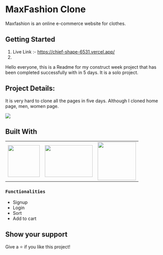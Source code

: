 # MaxFashion Clone
Maxfashion is an online e-commerce website for clothes. 
## Getting Started
1. Live Link :- https://chief-shape-6531.vercel.app/
2. 
Hello everyone, this is a Readme for my construct week project that has been completed successfully with in 5 days. It is a solo project.





## Project Details:

It is very hard to clone all the pages in five days. Although I cloned home page, men, women page.



<img src="https://upload.wikimedia.org/wikipedia/commons/b/b0/Logo_of_Max_Fashion_and_Accessories%2C_March_2018.png">

## Built With

<table  align=center>
  <tr>
    <td align=center> <img src="https://upload.wikimedia.org/wikipedia/commons/thumb/a/a7/React-icon.svg/1280px-React-icon.svg.png" height=100></td>
    <td align=center> <img src="https://user-images.githubusercontent.com/101566257/193799198-e5888621-5113-4fa1-8947-c2034a5d6710.png"  height=100   width=150 ></td>
    <td align=center> <img src="https://erons-blog.netlify.app/media/building-react-components-with-chakra-ui.png"  width=120  ></td>
  </tr>
</table>

### `Functionalities`

- Signup
- Login
- Sort
- Add to cart



## Show your support

Give a ⭐️ if you like this project!


